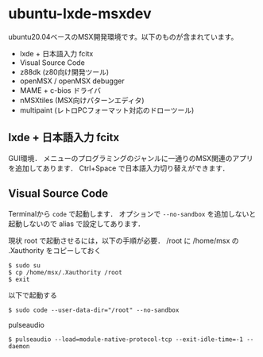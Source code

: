# ubuntu-lxde-msxdev

ubuntu20.04ベースのMSX開発環境です。以下のものが含まれています。

* lxde + 日本語入力 fcitx
* Visual Source Code
* z88dk (z80向け開発ツール)
* openMSX / openMSX debugger
* MAME + c-bios ドライバ
* nMSXtiles (MSX向けパターンエディタ)
* multipaint (レトロPCフォーマット対応のドローツール)

## lxde + 日本語入力 fcitx

GUI環境．
メニューのプログラミングのジャンルに一通りのMSX関連のアプリを追加してあります．
Ctrl+Space で日本語入力切り替えができます．

## Visual Source Code

Terminalから ```code``` で起動します．
オプションで ```--no-sandbox``` を追加しないと起動しないので alias で設定してあります．

現状 root で起動させるには，以下の手順が必要．
/root に /home/msx の .Xauthority をコピーしておく
```
$ sudo su
$ cp /home/msx/.Xauthority /root
$ exit
```

以下で起動する
```
$ sudo code --user-data-dir="/root" --no-sandbox
```

pulseaudio 
```
$ pulseaudio --load=module-native-protocol-tcp --exit-idle-time=-1 --daemon
```

